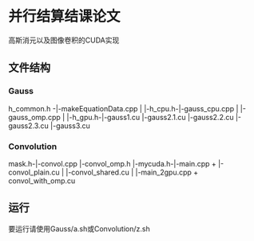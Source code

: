 # 并行结算结课论文

高斯消元以及图像卷积的CUDA实现 

## 文件结构

### Gauss

h_common.h -|-makeEquationData.cpp
            |
            |-h_cpu.h-|-gauss_cpu.cpp
            |                |-gauss_omp.cpp
            |
            |-h_gpu.h-|-gauss1.cu
                      |-gauss2.1.cu
                      |-gauss2.2.cu
                      |-gauss2.3.cu
                      |-gauss3.cu
            

### Convolution

mask.h-|-convol.cpp
       |-convol_omp.h
	   |-mycuda.h-|-main.cpp + |-convol_plain.cu
	   			  |			                  |-convol_shared.cu
	   			  |
				     |-main_2gpu.cpp + convol_with_omp.cu



## 运行

要运行请使用Gauss/a.sh或Convolution/z.sh
